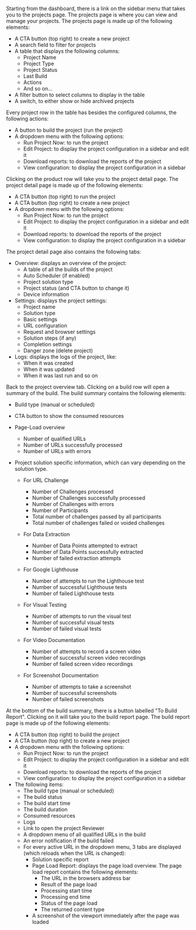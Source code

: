 Starting from the dashboard, there is a link on the sidebar menu that takes you to the projects page. The projects page is where you can view and manage your projects. 
The projects page is made up of the following elements:

- A CTA button (top right) to create a new project
- A search field to filter for projects
- A table that displays the following columns:
    - Project Name
    - Project Type
    - Project Status
    - Last Build
    - Actions
    - And so on...
- A filter button to select columns to display in the table
- A switch, to either show or hide archived projects

Every project row in the table has besides the configured columns, the following actions:

- A button to build the project (run the project)
- A dropdown menu with the following options:
    - Run Project Now: to run the project
    - Edit Project: to display the project configuration in a sidebar and edit it
    - Download reports: to download the reports of the project
    - View configuration: to display the project configuration in a sidebar

Clicking on the product row will take you to the project detail page.
The project detail page is made up of the following elements:

- A CTA button (top right) to run the project
- A CTA button (top right) to create a new project
- A dropdown menu with the following options:
    - Run Project Now: to run the project
    - Edit Project: to display the project configuration in a sidebar and edit it
    - Download reports: to download the reports of the project
    - View configuration: to display the project configuration in a sidebar

The project detail page also contains the following tabs:

- Overview: displays an overview of the project:
  - A table of all the builds of the project
  - Auto Scheduler (if enabled)
  - Project solution type
  - Project status (and CTA button to change it)
  - Device information
- Settings: displays the project settings:
  - Project name
  - Solution type
  - Basic settings
  - URL configuration
  - Request and browser settings
  - Solution steps (if any)
  - Completion settings
  - Danger zone (delete project)
- Logs: displays the logs of the project, like:
  - When it was created
  - When it was updated
  - When it was last run and so on

Back to the project overview tab. Clicking on a build row will open a summary of the build. The build summary contains the following elements:

- Build type (manual or scheduled)
- CTA button to show the consumed resources
- Page-Load overview
  - Number of qualified URLs
  - Number of URLs successfully processed
  - Number of URLs with errors
  
- Project solution specific information, which can vary depending on the solution type.
  - For URL Challenge
    - Number of Challenges processed
    - Number of Challenges successfully processed
    - Number of Challenges with errors
    - Number of Participants
    - Total number of challenges passed by all participants
    - Total number of challenges failed or voided challenges
    
  - For Data Extraction
    - Number of Data Points attempted to extract
    - Number of Data Points successfully extracted
    - Number of failed extraction attempts
    
  - For Google Lighthouse
    - Number of attempts to run the Lighthouse test
    - Number of successful Lighthouse tests
    - Number of failed Lighthouse tests
    
  - For Visual Testing
    - Number of attempts to run the visual test
    - Number of successful visual tests
    - Number of failed visual tests
    
  - For Video Documentation
    - Number of attempts to record a screen video
    - Number of successful screen video recordings
    - Number of failed screen video recordings
    
  - For Screenshot Documentation
    - Number of attempts to take a screenshot
    - Number of successful screenshots
    - Number of failed screenshots

At the bottom of the build summary, there is a button labelled "To Build Report". Clicking on it will take you to the build report page.
The build report page is made up of the following elements:

- A CTA button (top right) to build the project
- A CTA button (top right) to create a new project
- A dropdown menu with the following options:
    - Run Project Now: to run the project
    - Edit Project: to display the project configuration in a sidebar and edit it
    - Download reports: to download the reports of the project
    - View configuration: to display the project configuration in a sidebar
- The following items:
    - The build type (manual or scheduled)
    - The build status
    - The build start time
    - The build duration
    - Consumed resources
    - Logs
    - Link to open the project Reviewer
    - A dropdown menu of all qualified URLs in the build
    - An error notification if the build failed
    - For every active URL in the dropdown menu, 3 tabs are displayed (which reloads when the URL is changed):
        - Solution specific report
        - Page Load Report: displays the page load overview. The page load report contains the following elements: 
            - The URL in the browsers address bar
            - Result of the page load
            - Processing start time
            - Processing end time
            - Status of the page load
            - The returned content type
        - A screenshot of the viewport immediately after the page was loaded
